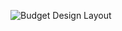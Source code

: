 ![Budget Design Layout](https://github.com/danapug/startup/assets/156227779/bbe4ba36-845d-4bc6-a9a0-2680df58991d)

